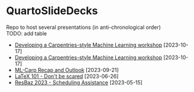 # QuartoSlideDecks
Repo to host several presentations (in anti-chronological order)  
TODO: add table
- [Developing a Carpentries-style Machine Learning workshop](https://jensbri.github.io/QuartoSlides/test#/title-slide) [2023-10-17]
- [Developing a Carpentries-style Machine Learning workshop](https://jensbri.github.io/QuartoSlides/LightningTalk#/title-slide) [2023-10-17]
- [ML-Carp Recap and Outlook](https://jensbri.github.io/QuartoSlides/ML-Recap#/title-slide) [2023-09-21]
- [LaTeX 101 - Don't be scared](https://jensbri.github.io/QuartoSlides/LaTeX101#/title-slide) [2023-06-26]
- [ResBaz 2023 - Scheduling Assistance](https://jensbri.github.io/QuartoSlides/ResBazPlanning#/title-slide) [2023-05-15]
